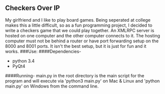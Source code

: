 Checkers Over IP
-------------------------------------------

My girlfriend and I like to play board games. Being seperated at college makes this a little difficult, so as a fun programming project, I decided to write a checkers game that we could play together. An XMLRPC server is hosted on one computer and the other computer connects to it. The hosting computer must not be behind a router or have port forwarding setup on the 8000 and 8001 ports. It isn't the best setup, but it is just for fun and it works.
###Use:
####Dependencies-

- python 3.4
- PyQt4

####Running-
main.py in the root directory is the main script for the program and will execute via 'python3 main.py' on Mac & Linux and 'python main.py' on Windows from the command line.